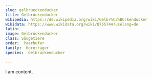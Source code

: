 ```yaml
---
slug: gelbrueckenducker
title: Gelbrückenducker
wikipedia: https://de.wikipedia.org/wiki/Gelbr%C3%BCckenducker
wikidata: https://www.wikidata.org/wiki/Q755744?uselang=de
latin:
image: Gelbrückenducker
class: Säugetiere
order:  Paarhufer
family:  Hornträger
species:  Gelbrückenducker

---
```


I am content.
